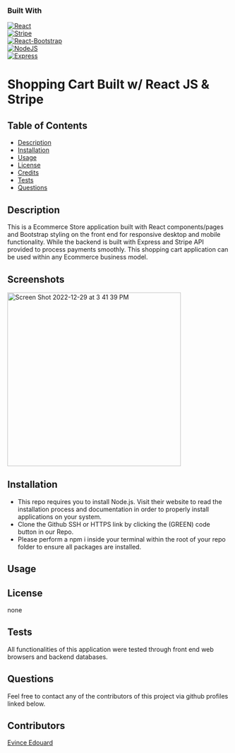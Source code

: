 ### Built With
[![React][reactjs.org]][reactjs-url]  
[![Stripe][stripe.com]][stripe-url]  
[![React-Bootstrap][getbootstrap.com]][react-bootstrap-url]  
[![NodeJS][node.js]][nodejs-url]  
[![Express][expressjs.com]][expressjs-url]  


# Shopping Cart Built w/ React JS & Stripe

<!-- Add app logo here -->

## Table of Contents

- [Description](#description)
- [Installation](#installation)
- [Usage](#usage)
- [License](#license)
- [Credits](#credits)
- [Tests](#tests)
- [Questions](#questions)

## Description
This is a Ecommerce Store application built with React components/pages and Bootstrap styling on the front end for responsive desktop and mobile functionality. While the backend is built with Express and Stripe API provided to process payments smoothly. This shopping cart application can be used within any Ecommerce business model. 


## Screenshots
<img width="393" alt="Screen Shot 2022-12-29 at 3 41 39 PM" src="https://user-images.githubusercontent.com/111817163/210009333-0956a8c5-da63-4ff4-9a66-4888b5f737e1.png">


## Installation

- This repo requires you to install Node.js. Visit their website to read the installation process and documentation in order to properly install applications on your system.
- Clone the Github SSH or HTTPS link by clicking the (GREEN) code button in our Repo.
- Please perform a npm i inside your terminal within the root of your repo folder to ensure all packages are installed.

## Usage


## License

none

## Tests
All functionalities of this application were tested through front end web browsers and backend databases.

## Questions

Feel free to contact any of the contributors of this project via github profiles linked below.

## Contributors
[Evince Edouard](https://github.com/EEdouard28)  


[reactjs-url]: https://reactjs.org/
[reactjs.org]: https://img.shields.io/badge/React-20232A?style=for-the-badge&logo=react&logoColor=61DAFB
[nodejs-url]: https://nodejs.org/en/
[node.js]: https://img.shields.io/badge/Node.js-339933?style=for-the-badge&logo=nodedotjs&logoColor=white
[expressjs-url]: https://expressjs.com/
[expressjs.com]: https://img.shields.io/badge/Express.js-000000?style=for-the-badge&logo=express&logoColor=white
[react-bootstrap-url]: https://react-bootstrap.github.io/
[getbootstrap.com]: https://img.shields.io/badge/Bootstrap-563D7C?style=for-the-badge&logo=bootstrap&logoColor=white
[stripe-url]: https://stripe.com/
[stripe.com]: https://img.shields.io/badge/Stripe-626CD9?style=for-the-badge&logo=Stripe&logoColor=white
